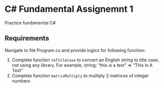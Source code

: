 # C# Fundamental Assignemnt 1

Practice fundamental C#

## Requirements

Navigate to file Program.cs and provide logics for following function:

1. Complete function `toTitleCase` to convert an English string to title case, not using any library. For example, string: “this is a text” => “This Is A Text”
2. Complete function `matrixMultiply` to multiply 2 matrices of integer numbers

